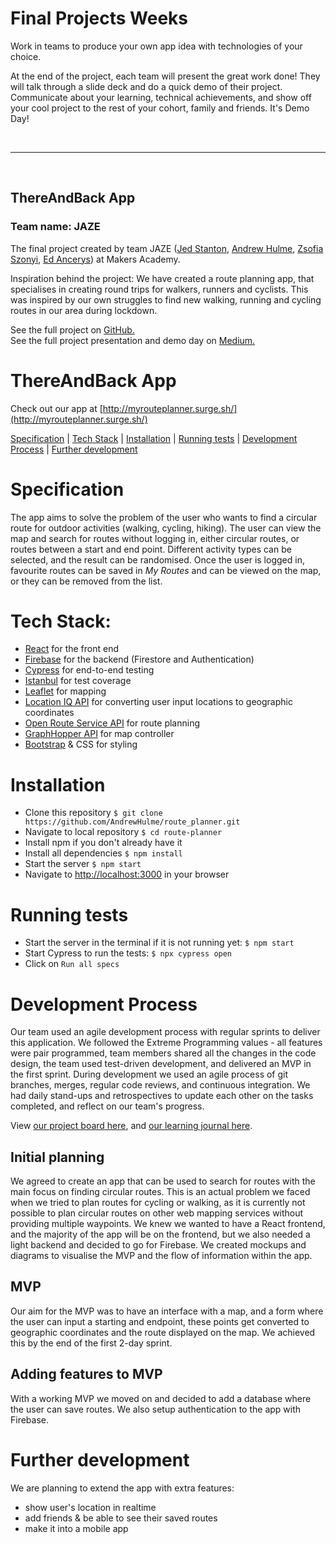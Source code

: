 # Final Projects Weeks

Work in teams to produce your own app idea with technologies of your choice.

At the end of the project, each team will present the great work done! They will talk through a slide deck and do a quick demo of their project. Communicate about your learning, technical achievements, and show off your cool project to the rest of your cohort, family and friends. It's Demo Day!

<br>

---

<br>

## ThereAndBack App

### Team name: JAZE

The final project created by team JAZE ([Jed Stanton](https://github.com/JStant95), [Andrew Hulme](https://github.com/AndrewHulme), [Zsofia Szonyi](https://github.com/ZsofiaS), [Ed Ancerys](https://github.com/EdAncerys)) at Makers Academy.

Inspiration behind the project: We have created a route planning app, that specialises in creating round trips for walkers, runners and cyclists. This was inspired by our own struggles to find new walking, running and cycling routes in our area during lockdown.

See the full project on [GitHub.][2]  
See the full project presentation and demo day on [Medium.][1]

# ThereAndBack App

Check out our app at [http://myrouteplanner.surge.sh/](http://myrouteplanner.surge.sh/)

[Specification](#specification) | [Tech Stack](#tech-stack) | [Installation](#installation) | [Running tests](#running-tests) | [Development Process](#development-process) | [Further development](#further-development)

# Specification

The app aims to solve the problem of the user who wants to find a circular route for outdoor activities (walking, cycling, hiking).
The user can view the map and search for routes without logging in, either circular routes, or routes between a start and end point. Different activity types can be selected, and the result can be randomised.
Once the user is logged in, favourite routes can be saved in _My Routes_ and can be viewed on the map, or they can be removed from the list.

# Tech Stack:

- [React](https://reactjs.org) for the front end
- [Firebase](https://firebase.google.com) for the backend (Firestore and Authentication)
- [Cypress](https://www.cypress.io/) for end-to-end testing
- [Istanbul](https://istanbul.js.org/) for test coverage
- [Leaflet](https://leafletjs.com/) for mapping
- [Location IQ API](https://locationiq.com/) for converting user input locations to geographic coordinates
- [Open Route Service API](https://openrouteservice.org/) for route planning
- [GraphHopper API](https://www.graphhopper.com/) for map controller
- [Bootstrap](https://getbootstrap.com/) & CSS for styling

# Installation

- Clone this repository
  `$ git clone https://github.com/AndrewHulme/route_planner.git`
- Navigate to local repository
  `$ cd route-planner`
- Install npm if you don't already have it
- Install all dependencies
  `$ npm install`
- Start the server
  `$ npm start`
- Navigate to [http://localhost:3000](http://localhost:3000) in your browser

# Running tests

- Start the server in the terminal if it is not running yet:
  `$ npm start`
- Start Cypress to run the tests:
  `$ npx cypress open`
- Click on `Run all specs`

# Development Process

Our team used an agile development process with regular sprints to deliver this application.
We followed the Extreme Programming values - all features were pair programmed, team members shared all the changes in the code design, the team used test-driven development, and delivered an MVP in the first sprint.
During development we used an agile process of git branches, merges, regular code reviews, and continuous integration.
We had daily stand-ups and retrospectives to update each other on the tasks completed, and reflect on our team's progress.

View [our project board here](https://github.com/AndrewHulme/route_planner/projects/1), and [our learning journal here](https://github.com/AndrewHulme/route_planner/wiki).

## Initial planning

We agreed to create an app that can be used to search for routes with the main focus on finding circular routes.
This is an actual problem we faced when we tried to plan routes for cycling or walking, as it is currently not possible to plan circular routes on other web mapping services without providing multiple waypoints.
We knew we wanted to have a React frontend, and the majority of the app will be on the frontend, but we also needed a light backend and decided to go for Firebase.
We created mockups and diagrams to visualise the MVP and the flow of information within the app.

## MVP

Our aim for the MVP was to have an interface with a map, and a form where the user can input a starting and endpoint, these points get converted to geographic coordinates and the route displayed on the map. We achieved this by the end of the first 2-day sprint.

## Adding features to MVP

With a working MVP we moved on and decided to add a database where the user can save routes.
We also setup authentication to the app with Firebase.

# Further development

We are planning to extend the app with extra features:

- show user's location in realtime
- add friends & be able to see their saved routes
- make it into a mobile app

[1]: https://blog.makersacademy.com/want-to-get-inspired-by-some-of-the-sharpest-new-talent-in-tech-417d36ab0f6
[2]: https://github.com/AndrewHulme/route_planner
